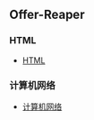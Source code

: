 ## Offer-Reaper


### HTML
- [HTML](https://github.com/Primroses/offer-reaper/tree/master/HTML)
### 计算机网络
- [计算机网络](https://github.com/Primroses/offer-reaper/tree/master/ComputerNetwork/README.md)
